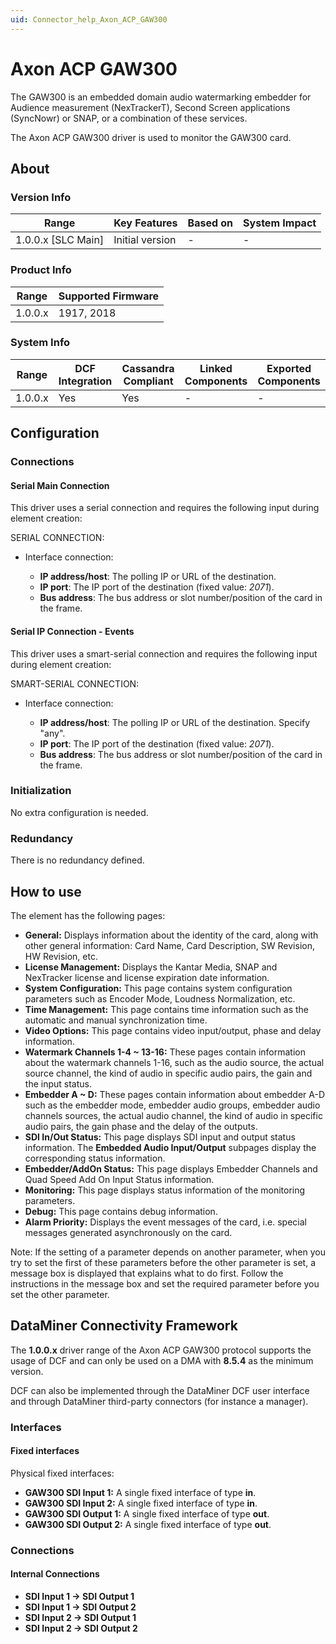```yaml
---
uid: Connector_help_Axon_ACP_GAW300
---
```


# Axon ACP GAW300

The GAW300 is an embedded domain audio watermarking embedder for Audience measurement (NexTrackerT), Second Screen applications (SyncNowr) or SNAP, or a combination of these services.

The Axon ACP GAW300 driver is used to monitor the GAW300 card.

## About

### Version Info

| **Range**            | **Key Features** | **Based on** | **System Impact** |
|----------------------|------------------|--------------|-------------------|
| 1.0.0.x \[SLC Main\] | Initial version  | \-           | \-                |

### Product Info

| **Range** | **Supported Firmware** |
|-----------|------------------------|
| 1.0.0.x   | 1917, 2018             |

### System Info

| **Range** | **DCF Integration** | **Cassandra Compliant** | **Linked Components** | **Exported Components** |
|-----------|---------------------|-------------------------|-----------------------|-------------------------|
| 1.0.0.x   | Yes                 | Yes                     | \-                    | \-                      |

## Configuration

### Connections

#### Serial Main Connection

This driver uses a serial connection and requires the following input during element creation:

SERIAL CONNECTION:

- Interface connection:

  - **IP address/host**: The polling IP or URL of the destination.
  - **IP port**: The IP port of the destination (fixed value: *2071*).
  - **Bus address**: The bus address or slot number/position of the card in the frame.

#### Serial IP Connection - Events

This driver uses a smart-serial connection and requires the following input during element creation:

SMART-SERIAL CONNECTION:

- Interface connection:

  - **IP address/host**: The polling IP or URL of the destination. Specify "any".
  - **IP port**: The IP port of the destination (fixed value: *2071*).
  - **Bus address**: The bus address or slot number/position of the card in the frame.

### Initialization

No extra configuration is needed.

### Redundancy

There is no redundancy defined.

## How to use

The element has the following pages:

- **General:** Displays information about the identity of the card, along with other general information: Card Name, Card Description, SW Revision, HW Revision, etc.
- **License Management:** Displays the Kantar Media, SNAP and NexTracker license and license expiration date information.
- **System Configuration:** This page contains system configuration parameters such as Encoder Mode, Loudness Normalization, etc.
- **Time Management:** This page contains time information such as the automatic and manual synchronization time.
- **Video Options:** This page contains video input/output, phase and delay information.
- **Watermark Channels 1-4 ~ 13-16:** These pages contain information about the watermark channels 1-16, such as the audio source, the actual source channel, the kind of audio in specific audio pairs, the gain and the input status.
- **Embedder A ~ D:** These pages contain information about embedder A-D such as the embedder mode, embedder audio groups, embedder audio channels sources, the actual audio channel, the kind of audio in specific audio pairs, the gain phase and the delay of the outputs.
- **SDI In/Out Status:** This page displays SDI input and output status information. The **Embedded Audio Input/Output** subpages display the corresponding status information.
- **Embedder/AddOn Status:** This page displays Embedder Channels and Quad Speed Add On Input Status information.
- **Monitoring:** This page displays status information of the monitoring parameters.
- **Debug:** This page contains debug information.
- **Alarm Priority:** Displays the event messages of the card, i.e. special messages generated asynchronously on the card.

Note: If the setting of a parameter depends on another parameter, when you try to set the first of these parameters before the other parameter is set, a message box is displayed that explains what to do first. Follow the instructions in the message box and set the required parameter before you set the other parameter.

## DataMiner Connectivity Framework

The **1.0.0.x** driver range of the Axon ACP GAW300 protocol supports the usage of DCF and can only be used on a DMA with **8.5.4** as the minimum version.

DCF can also be implemented through the DataMiner DCF user interface and through DataMiner third-party connectors (for instance a manager).

### Interfaces

#### Fixed interfaces

Physical fixed interfaces:

- **GAW300 SDI Input 1:** A single fixed interface of type **in**.
- **GAW300 SDI Input 2:** A single fixed interface of type **in**.
- **GAW300 SDI Output 1:** A single fixed interface of type **out**.
- **GAW300 SDI Output 2:** A single fixed interface of type **out**.

### Connections

#### Internal Connections

- **SDI Input 1 -\> SDI Output 1**
- **SDI Input 1 -\> SDI Output 2**
- **SDI Input 2 -\> SDI Output 1**
- **SDI Input 2 -\> SDI Output 2**
